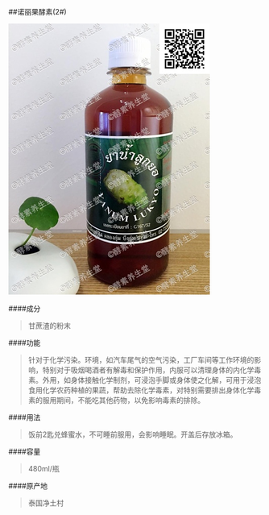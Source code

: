 ##诺丽果酵素(2#)

![诺丽果酵素](images/002_mark.jpg)

####成分
>甘蔗渣的粉末

####功能
>针对于化学污染。环境，如汽车尾气的空气污染，工厂车间等工作环境的影响，特别对于吸烟喝酒者有解毒和保护作用，内服可以清理身体的内化学毒素。外用，如身体接触化学制剂，可浸泡手脚或身体使之化解，可用于浸泡食用化学农药种植的果蔬，帮助去除化学毒素，对特别需要排出身体化学毒素的服用期间，不能吃其他药物，以免影响毒素的排除。

####用法
>饭前2匙兑蜂蜜水，不可睡前服用，会影响睡眠。开盖后存放冰箱。

####容量
>480ml/瓶

####原产地
>泰国净土村 